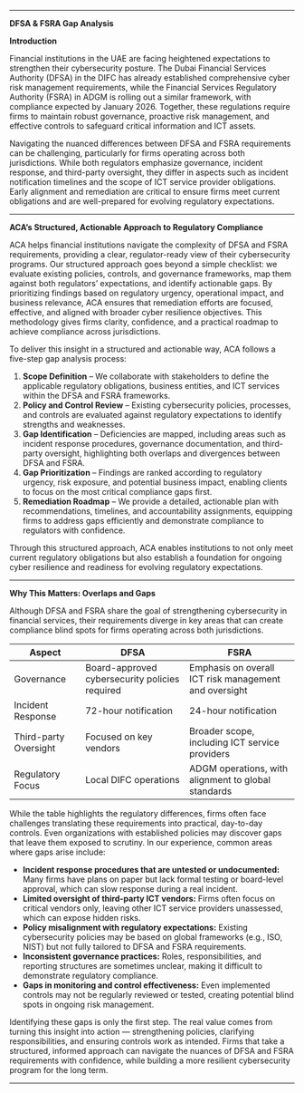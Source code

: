 
---

**DFSA & FSRA Gap Analysis**

**Introduction**

Financial institutions in the UAE are facing heightened expectations to strengthen their cybersecurity posture. The Dubai Financial Services Authority (DFSA) in the DIFC has already established comprehensive cyber risk management requirements, while the Financial Services Regulatory Authority (FSRA) in ADGM is rolling out a similar framework, with compliance expected by January 2026. Together, these regulations require firms to maintain robust governance, proactive risk management, and effective controls to safeguard critical information and ICT assets.

Navigating the nuanced differences between DFSA and FSRA requirements can be challenging, particularly for firms operating across both jurisdictions. While both regulators emphasize governance, incident response, and third-party oversight, they differ in aspects such as incident notification timelines and the scope of ICT service provider obligations. Early alignment and remediation are critical to ensure firms meet current obligations and are well-prepared for evolving regulatory expectations.

---

**ACA’s Structured, Actionable Approach to Regulatory Compliance**

ACA helps financial institutions navigate the complexity of DFSA and FSRA requirements, providing a clear, regulator-ready view of their cybersecurity programs. Our structured approach goes beyond a simple checklist: we evaluate existing policies, controls, and governance frameworks, map them against both regulators’ expectations, and identify actionable gaps. By prioritizing findings based on regulatory urgency, operational impact, and business relevance, ACA ensures that remediation efforts are focused, effective, and aligned with broader cyber resilience objectives. This methodology gives firms clarity, confidence, and a practical roadmap to achieve compliance across jurisdictions.

To deliver this insight in a structured and actionable way, ACA follows a five-step gap analysis process:

1. **Scope Definition** – We collaborate with stakeholders to define the applicable regulatory obligations, business entities, and ICT services within the DFSA and FSRA frameworks.
2. **Policy and Control Review** – Existing cybersecurity policies, processes, and controls are evaluated against regulatory expectations to identify strengths and weaknesses.
3. **Gap Identification** – Deficiencies are mapped, including areas such as incident response procedures, governance documentation, and third-party oversight, highlighting both overlaps and divergences between DFSA and FSRA.
4. **Gap Prioritization** – Findings are ranked according to regulatory urgency, risk exposure, and potential business impact, enabling clients to focus on the most critical compliance gaps first.
5. **Remediation Roadmap** – We provide a detailed, actionable plan with recommendations, timelines, and accountability assignments, equipping firms to address gaps efficiently and demonstrate compliance to regulators with confidence.

Through this structured approach, ACA enables institutions to not only meet current regulatory obligations but also establish a foundation for ongoing cyber resilience and readiness for evolving regulatory expectations.

---

**Why This Matters: Overlaps and Gaps**

Although DFSA and FSRA share the goal of strengthening cybersecurity in financial services, their requirements diverge in key areas that can create compliance blind spots for firms operating across both jurisdictions.

| Aspect                | DFSA                                           | FSRA                                                  |
| --------------------- | ---------------------------------------------- | ----------------------------------------------------- |
| Governance            | Board-approved cybersecurity policies required | Emphasis on overall ICT risk management and oversight |
| Incident Response     | 72-hour notification                           | 24-hour notification                                  |
| Third-party Oversight | Focused on key vendors                         | Broader scope, including ICT service providers        |
| Regulatory Focus      | Local DIFC operations                          | ADGM operations, with alignment to global standards   |

While the table highlights the regulatory differences, firms often face challenges translating these requirements into practical, day-to-day controls. Even organizations with established policies may discover gaps that leave them exposed to scrutiny. In our experience, common areas where gaps arise include:

* **Incident response procedures that are untested or undocumented:** Many firms have plans on paper but lack formal testing or board-level approval, which can slow response during a real incident.
* **Limited oversight of third-party ICT vendors:** Firms often focus on critical vendors only, leaving other ICT service providers unassessed, which can expose hidden risks.
* **Policy misalignment with regulatory expectations:** Existing cybersecurity policies may be based on global frameworks (e.g., ISO, NIST) but not fully tailored to DFSA and FSRA requirements.
* **Inconsistent governance practices:** Roles, responsibilities, and reporting structures are sometimes unclear, making it difficult to demonstrate regulatory compliance.
* **Gaps in monitoring and control effectiveness:** Even implemented controls may not be regularly reviewed or tested, creating potential blind spots in ongoing risk management.

Identifying these gaps is only the first step. The real value comes from turning this insight into action — strengthening policies, clarifying responsibilities, and ensuring controls work as intended. Firms that take a structured, informed approach can navigate the nuances of DFSA and FSRA requirements with confidence, while building a more resilient cybersecurity program for the long term.

---
